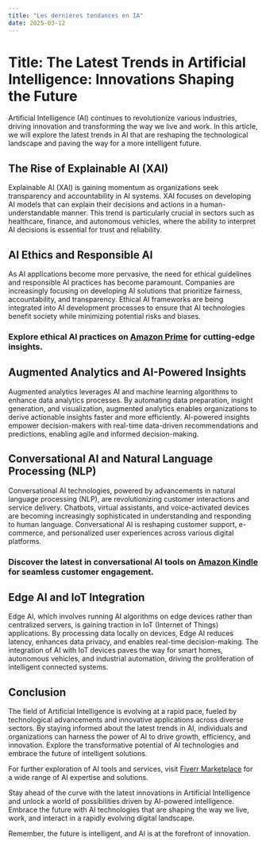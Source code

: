 ```yaml
---
title: "Les dernières tendances en IA"
date: 2025-03-12
---
```


# Title: The Latest Trends in Artificial Intelligence: Innovations Shaping the Future

Artificial Intelligence (AI) continues to revolutionize various industries, driving innovation and transforming the way we live and work. In this article, we will explore the latest trends in AI that are reshaping the technological landscape and paving the way for a more intelligent future.

## The Rise of Explainable AI (XAI)
Explainable AI (XAI) is gaining momentum as organizations seek transparency and accountability in AI systems. XAI focuses on developing AI models that can explain their decisions and actions in a human-understandable manner. This trend is particularly crucial in sectors such as healthcare, finance, and autonomous vehicles, where the ability to interpret AI decisions is essential for trust and reliability.

## AI Ethics and Responsible AI
As AI applications become more pervasive, the need for ethical guidelines and responsible AI practices has become paramount. Companies are increasingly focusing on developing AI solutions that prioritize fairness, accountability, and transparency. Ethical AI frameworks are being integrated into AI development processes to ensure that AI technologies benefit society while minimizing potential risks and biases.

### Explore ethical AI practices on [Amazon Prime](https://www.amazon.fr/amazonprime?_encoding=UTF8&primeCampaignId=prime_assoc_ft&tag=zenzen0d-21France) for cutting-edge insights.

## Augmented Analytics and AI-Powered Insights
Augmented analytics leverages AI and machine learning algorithms to enhance data analytics processes. By automating data preparation, insight generation, and visualization, augmented analytics enables organizations to derive actionable insights faster and more efficiently. AI-powered insights empower decision-makers with real-time data-driven recommendations and predictions, enabling agile and informed decision-making.

## Conversational AI and Natural Language Processing (NLP)
Conversational AI technologies, powered by advancements in natural language processing (NLP), are revolutionizing customer interactions and service delivery. Chatbots, virtual assistants, and voice-activated devices are becoming increasingly sophisticated in understanding and responding to human language. Conversational AI is reshaping customer support, e-commerce, and personalized user experiences across various digital platforms.

### Discover the latest in conversational AI tools on [Amazon Kindle](https://www.amazon.fr/kindle-dbs/hz/signup?tag=zenzen0d-21France) for seamless customer engagement.

## Edge AI and IoT Integration
Edge AI, which involves running AI algorithms on edge devices rather than centralized servers, is gaining traction in IoT (Internet of Things) applications. By processing data locally on devices, Edge AI reduces latency, enhances data privacy, and enables real-time decision-making. The integration of AI with IoT devices paves the way for smart homes, autonomous vehicles, and industrial automation, driving the proliferation of intelligent connected systems.

## Conclusion
The field of Artificial Intelligence is evolving at a rapid pace, fueled by technological advancements and innovative applications across diverse sectors. By staying informed about the latest trends in AI, individuals and organizations can harness the power of AI to drive growth, efficiency, and innovation. Explore the transformative potential of AI technologies and embrace the future of intelligent solutions.

For further exploration of AI tools and services, visit [Fiverr Marketplace](https://go.fiverr.com/visit/?bta=1071918&brand=fiverrmarketplace) for a wide range of AI expertise and solutions.

Stay ahead of the curve with the latest innovations in Artificial Intelligence and unlock a world of possibilities driven by AI-powered intelligence. Embrace the future with AI technologies that are shaping the way we live, work, and interact in a rapidly evolving digital landscape.

Remember, the future is intelligent, and AI is at the forefront of innovation.